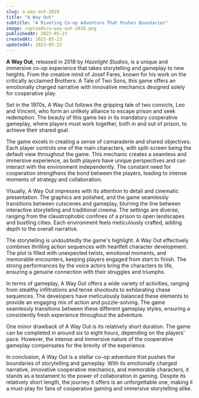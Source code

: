 ```yaml
---
slug: a-way-out-2018
title: "A Way Out"
subtitle: "A Riveting Co-op Adventure That Pushes Boundaries"
image: /uploads/a-way-out-2018.png
publishedAt: 2023-05-23
createdAt: 2023-05-23
updatedAt: 2023-05-23
---
```


__A Way Out__, released in 2018 by _Hazelight Studios_, is a unique and immersive co-op experience that takes storytelling and gameplay to new heights. From the creative mind of Josef Fares, known for his work on the critically acclaimed Brothers: A Tale of Two Sons, this game offers an emotionally charged narrative with innovative mechanics designed solely for cooperative play.

Set in the 1970s, A Way Out follows the gripping tale of two convicts, Leo and Vincent, who form an unlikely alliance to escape prison and seek redemption. The beauty of this game lies in its mandatory cooperative gameplay, where players must work together, both in and out of prison, to achieve their shared goal.

The game excels in creating a sense of camaraderie and shared objectives. Each player controls one of the main characters, with split-screen being the default view throughout the game. This mechanic creates a seamless and immersive experience, as both players have unique perspectives and can interact with the environment independently. The constant need for cooperation strengthens the bond between the players, leading to intense moments of strategy and collaboration.

Visually, A Way Out impresses with its attention to detail and cinematic presentation. The graphics are polished, and the game seamlessly transitions between cutscenes and gameplay, blurring the line between interactive storytelling and traditional cinema. The settings are diverse, ranging from the claustrophobic confines of a prison to open landscapes and bustling cities. Each environment feels meticulously crafted, adding depth to the overall narrative.

The storytelling is undoubtedly the game's highlight. A Way Out effectively combines thrilling action sequences with heartfelt character development. The plot is filled with unexpected twists, emotional moments, and memorable encounters, keeping players engaged from start to finish. The strong performances by the voice actors bring the characters to life, ensuring a genuine connection with their struggles and triumphs.

In terms of gameplay, A Way Out offers a wide variety of activities, ranging from stealthy infiltrations and tense shootouts to exhilarating chase sequences. The developers have meticulously balanced these elements to provide an engaging mix of action and puzzle-solving. The game seamlessly transitions between these different gameplay styles, ensuring a consistently fresh experience throughout the adventure.

One minor drawback of A Way Out is its relatively short duration. The game can be completed in around six to eight hours, depending on the players' pace. However, the intense and immersive nature of the cooperative gameplay compensates for the brevity of the experience.

In conclusion, A Way Out is a stellar co-op adventure that pushes the boundaries of storytelling and gameplay. With its emotionally charged narrative, innovative cooperative mechanics, and memorable characters, it stands as a testament to the power of collaboration in gaming. Despite its relatively short length, the journey it offers is an unforgettable one, making it a must-play for fans of cooperative gaming and immersive storytelling alike.
